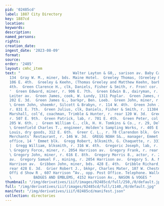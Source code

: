 ```yaml
---
pid: '02485cd'
label: 1887 City Directory
key: 1887cd
location: 
keywords: 
description: 
named_persons: 
rights: 
creation_date: 
ingest_date: '2023-08-09'
format: 
source: 
order: '2485'
layout: cmhc_item
text: "                        Walter Layton & G0,, sarison av. Baby Carriag  GRA
  134  Gray W. M., miner, bds. Maine Hotel.  Greeley Thomas, (Greeley & Keehn,) r.
  106 E. 4th.  Greeley & Keehn, (Thomas Greeley and Matthew Keehn, barbers, 116 E.
  4th.  Green Clarence H., clk, Daniels, Fisher & Smith, r. Fron! cor. Leiter av.
  '  Green Edward, miner, r. 906 E. 7th.  Green Edwin B., dairyman, r. Front, cor.
  Leiter av.  Green James, cook, W. Lundy, 1311 Poplar.  Green James, miner, bds.
  202 E. 3d.  Green James G., barkpr, Ben. Loeb.  Green John, miner, r. 520 E. 6th.
  \ Green John, shoemkr, Silcott & Brabyn, r. 114 W. 4th.  Green John J., teamster,
  r. 831 E. 7th.  Green Julius, clk, Daniels, Fisher & Smith, r. 11384 E. 4th,  Green
  Marshall, col’d, coachman, Trimble & Hunter, r. rear 120 W. 3d.  Green Mary Mrs.,
  r. 507 E. 9th.  Green Patrick, lab, r. 701 E. 4th.  Green Peter, col’d, lab, r.
  205 W. 6th. ;  Green William C., clk, H. H. Tomkins & Co., r. 29, Delaware blk.
  \ Greenfield Charles T., engineer, Holden’s Sampling Works, r. 405 E. 3d.  Greenwald
  Louis, dry goods, 312 E. 6th.  Greer C. L., r. 78 Clarendon blk.  Gregg James, clk,
  Merchants’ Restaurant, r. 146 W. 3d.  GREGG NOAH S&., manager, Emmet Mining Co.,
  office, 14 ' Emmet blk.  Gregg Robert, blksmith, G. Chaquette, r. 331 W. Chestnut.
  |  Gregg William, blksmith, r. 316 W. 4th.  Gregoric Joseph, lab, r. 226 W. Front.
  \ Gregory Force, miner, r. 2054 Harrison av.  Gregory Frank, r. rear 118 W. 2d.
  \ Gregory John, miner, r. 616 E. 8th.  Gregory Morris 8., actor, r. 2054 Harrison
  av.  Gregory Samuel F., mining, r. 2054 Harrison av.  Gregory S. A. Mrs., r. 2054
  Harrison av.  Gribben John, miner, bds. 428 E. 4th.  Gribble Richard, miner, r.
  rear 428 E. 3d.  Grier Robert J., bkkpr, Charles Mater, 107 W. Chestnut.  Undertakers.
  Offi d Show R , 607 Harrison “Av., opp. Post Office. Telephone. Walley & Nelson
  \          BADGES AND EMBLEMS, 4152 Harrison Av., NASON & VOGES "
thumbnail: "/img/derivatives/iiif/images/02485cd/full/250,/0/default.jpg"
full: "/img/derivatives/iiif/images/02485cd/full/1140,/0/default.jpg"
manifest: "/img/derivatives/iiif/02485cd/manifest.json"
collection: directories
---
```


